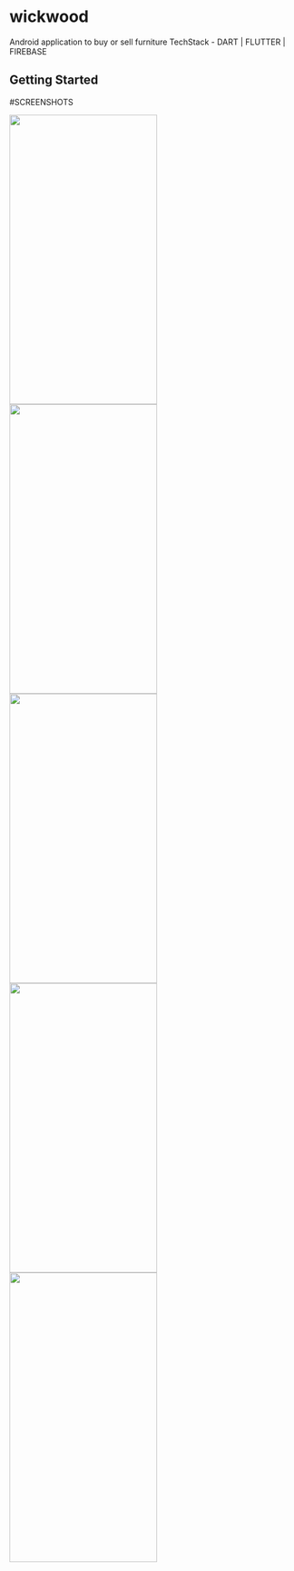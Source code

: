 # wickwood

Android application to buy or sell furniture
TechStack - DART | FLUTTER | FIREBASE

## Getting Started

#SCREENSHOTS

<img src="https://github.com/miranas11/wickwood/assets/55184685/18aad113-5c4d-4ffb-9539-517013e0c95d" width="260" height="510" />
<img src="https://github.com/miranas11/wickwood/assets/55184685/6a81adc5-e2d9-482e-86e1-80bc1b460236" width="260" height="510" />
<img src="https://github.com/miranas11/wickwood/assets/55184685/4b78a723-4577-4dfe-9b24-4af42c5fd718" width="260" height="510" />
<img src="https://github.com/miranas11/wickwood/assets/55184685/2cafea91-ec97-4f01-aaa9-034b449da7b1" width="260" height="510" />
<img src="https://github.com/miranas11/wickwood/assets/55184685/c1990574-354b-49e8-9b02-bd4aaf6a7d10" width="260" height="510" />
